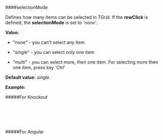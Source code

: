 ﻿####selectionMode

Defines how many items can be selected in TGrid. If the **rowClick** is defined, the **selectionMode** is set to  *'none'*.

**Value:**

+ "none" - you can't select any item
 
+ "single" - you can select only one item

+ "multi" - you can select more, then one item. For selecting more then one item, press key 'Ctrl'

**Default value:** *single*.

**Example:**

#####For Knockout
<!--Start the highlighter-->
<pre class="brush: html">
	<div id="test-knockout" data-bind="tgrid: { provider: itemsProvider, selectionMode: 'multi'}">
	</div>
</pre>

#####For Angular

<pre class="brush: html">
	<t-grid id="test-angular" provider="dataProvider" selectionMode="multi">
	</t-grid>
</pre>

#####

<script type="text/javascript">
    SyntaxHighlighter.highlight();
</script>